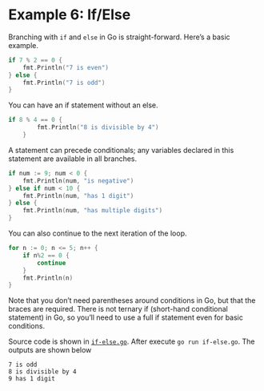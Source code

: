# Example 6: If/Else

Branching with `if` and `else` in Go is straight-forward. Here’s a basic example.
```go
if 7 % 2 == 0 {
    fmt.Println("7 is even")
} else {
    fmt.Println("7 is odd")
}
```
You can have an if statement without an else.
```go
if 8 % 4 == 0 {
        fmt.Println("8 is divisible by 4")
    }
```
A statement can precede conditionals; any variables declared in this statement are available in all branches.
```go
if num := 9; num < 0 {
    fmt.Println(num, "is negative")
} else if num < 10 {
    fmt.Println(num, "has 1 digit")
} else {
    fmt.Println(num, "has multiple digits")
}
```
You can also continue to the next iteration of the loop.
```go
for n := 0; n <= 5; n++ {
    if n%2 == 0 {
        continue
    }
    fmt.Println(n)
}
```
Note that you don’t need parentheses around conditions in Go, but that the braces are required. There is not ternary if (short-hand conditional statement) in Go, so you’ll need to use a full if statement even for basic conditions.

Source code is shown in [`if-else.go`](https://github.com/luangtatipsy/go-by-example/blob/main/06-if-else/if-else.go). After execute `go run if-else.go`. The outputs are shown below
```
7 is odd
8 is divisible by 4
9 has 1 digit
```